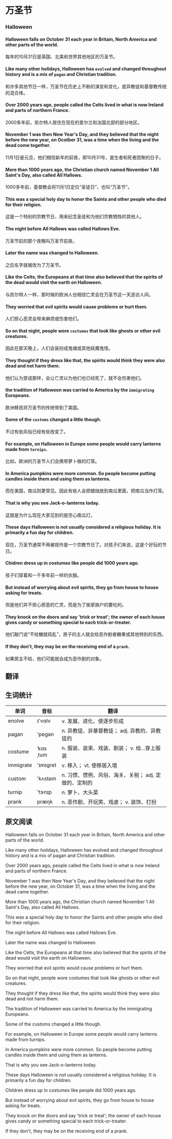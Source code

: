 # 万圣节

### Halloween
#### Halloween falls on October 31 each year in Britain, North America and other parts of the world.
每年的10月31日是英国、北美和世界其他地区的万圣节。
#### Like many other holidays, Halloween has `evolved` and changed throughout history and is a mix of `pagan` and Christian tradition.
和许多其他节日一样，万圣节在历史上不断的演变和变化，是异教徒和基督教传统的混合体。
#### Over 2000 years ago, people called the Celts lived in what is now Ireland and parts of northern France.
2000多年前，凯尔特人居住在现在的爱尔兰和法国北部的部分地区。
#### November 1 was then New Year's Day, and they believed that the night before the new year, on Ocotber 31, was a time when the living and the dead come together.
11月1日是元旦，他们相信新年的前夜，即10月31号，是生者和死者团聚的日子。
#### More than 1000 years ago, the Christian church named November 1 All Saint's Day, also called All Hallows.
1000多年前，基督教会将11月1日定位“圣徒日”，也叫“万圣节”。
#### This was a special holy day to honor the Saints and other people who died for their religion.
这是一个特别的宗教节日，用来纪念圣徒和为他们宗教牺牲的其他人。
#### The night before All Hallows was called Hallows Eve.
万圣节前的那个夜晚叫万圣节前夜。
#### Later the name was changed to Halloween.
之后名字就被改为了万圣节。
#### Like the Celts, the Europeans at that time also believed that the spirits of the dead would visit the earth on Halloween.
与凯尔特人一样，那时候的欧洲人也相信亡灵会在万圣节这一天造访人间。
#### They worried that evil spirits would cause problems or hurt them.
人们担心恶灵会带来麻烦或伤害他们。
#### So on that night, people wore `costumes` that look like ghosts or other evil creatures.
因此在那天晚上，人们会装扮成鬼魂或其他妖魔鬼怪。
#### They thought if they dress like that, the spirits would think they were also dead and not harm them.
他们认为穿成那样，会让亡灵以为他们也已经死了，就不会伤害他们。
#### the tradition of Halloween was carried to America by the `immigrating` Europeans.
欧洲移民将万圣节的传统带到了美国。
#### Some of the `customs` changed a little though.
不过有些风俗已经有些改变了。
#### For example, on Halloween in Europe some people would carry lanterns made from `turnips`.
比如，欧洲的万圣节人们会携带萝卜做的灯笼。
#### In America pumpkins were more common. So people become putting candles inside them and using them as lanterns.
而在美国，南瓜则更常见。因此有些人会把蜡烛放到南瓜里面，把南瓜当作灯笼。
#### That is why you see Jack-o-lanterns today.
这就是为什么现在大家见到的是空心南瓜灯。
#### These days Halloween is not usually considered a religious holiday. It is primarily a fun day for children.
现在，万圣节通常不再被视作是一个宗教节日了。对孩子们来说，这是个好玩的节日。
#### Chidren dress up in costumes like people did 1000 years ago.
孩子们穿着和一千多年前一样的衣服。
#### But instead of worrying about evil spirits, they go from house to house asking for treats.
但是他们并不担心邪恶的亡灵，而是为了挨家挨户的要吃的。
#### They knock on the doors and say 'trick or treat'; the owner of each house gives candy or something special to each trick-or-treater.
他们敲门说“不给糖就捣乱”，房子的主人就会给恶作剧者糖果或其他特别的东西。
#### If they don't, they may be on the receiving end of a `prank`.
如果房主不给，他们可能就会成为恶作剧的对象。

## 翻译

## 生词统计
| 单词 | 音标 | 翻译 |
|-|-|-|
| enolve | ɪ'vɑlv | v. 发展、进化、使逐步形成 |
| pagan | 'pegən | n. 异教徒、非基督教徒； adj. 异教的、异教徒的 |
| costume | ˈkɑsˌtum | n. 服装、装束、戏装、剧装； v. 给...穿上服装 |
| immigrate | 'ɪmɪɡret | v. 移入； vt. 使移居入境 |
| custom | 'kʌstəm | n. 习惯、惯例、风俗、海关、关税； adj. 定做的、定制的 |
| turnip | 'tɝnɪp | n. 萝卜、大头菜 |
| prank | præŋk | n. 恶作剧、开玩笑、戏虐； v. 装饰、打扮 |

## 原文阅读
Halloween falls on October 31 each year in Britain, North America and other parts of the world.

Like many other holidays, Halloween has evolved and changed throughout history and is a mix of pagan and Christian tradition.

Over 2000 years ago, people called the Celts lived in what is now Ireland and parts of northern France.

November 1 was then New Year's Day, and they believed that the night before the new year, on October 31, was a time when the living and the dead came together.

More than 1000 years ago, the Christian church named November 1 All Saint's Day, also called All Hallows.

This was a special holy day to honor the Saints and other people who died for their religion.

The night before All Hallows was called Hallows Eve.

Later the name was changed to Halloween.

Like the Celts, the Europeans at that time also believed that the spirits of the dead would visit the earth on Halloween.

They worried that evil spirits would cause problems or hurt them.

So on that night, people wore costumes that look like ghosts or other evil creatures.

They thought if they dress like that, the spirits would think they were also dead and not harm them.

The tradition of Halloween was carried to America by the immigrating Europeans.

Some of the customs changed a little though.

For example, on Halloween in Europe some people would carry lanterns made from turnips.

In America pumpkins were more common. So people become putting candles inside them and using them as lanterns.

That is why you see Jack-o-lanterns today.

These days Halloween is not usually considered a religious holiday. It is primarily a fun day for children.

Children dress up in costumes like people did 1000 years ago.

But instead of worrying about evil spirits, they go from house to house asking for treats.

They knock on the doors and say 'trick or treat'; the owner of each house gives candy or something special to each trick-or-treater.

If they don't, they may be on the receiving end of a prank.

<!-- <src-rtyAudio :src="'https://rtyxmd.gitee.io/rtyresources2019/2019-August/Halloween.mp3'"></src-rtyAudio> -->